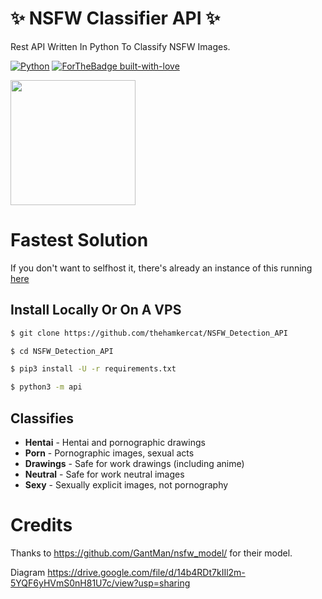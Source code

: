 # ✨ NSFW Classifier API ✨
Rest API Written In Python To Classify NSFW Images.

[![Python](http://forthebadge.com/images/badges/made-with-python.svg)](https://python.org)
[![ForTheBadge built-with-love](http://ForTheBadge.com/images/badges/built-with-love.svg)](https://GitHub.com/TheHamkerCat/)

<img src="https://hamker.me/r3x9rpu.png" width=200 height=200>

# Fastest Solution

If you don't want to selfhost it, there's already an instance of this running [here](https://thearq.tech/nsfw_scan?url=https://hamker.me/8ni586l.png)

## Install Locally Or On A VPS

```sh
$ git clone https://github.com/thehamkercat/NSFW_Detection_API

$ cd NSFW_Detection_API

$ pip3 install -U -r requirements.txt

$ python3 -m api
```

## Classifies

* **Hentai** - Hentai and pornographic drawings
* **Porn** - Pornographic images, sexual acts
* **Drawings** - Safe for work drawings (including anime)
* **Neutral** - Safe for work neutral images
* **Sexy** - Sexually explicit images, not pornography

# Credits

Thanks to https://github.com/GantMan/nsfw_model/ for their model.

Diagram https://drive.google.com/file/d/14b4RDt7kIIl2m-5YQF6yHVmS0nH81U7c/view?usp=sharing
